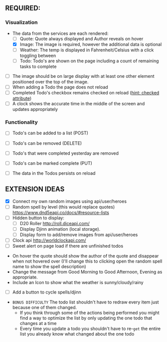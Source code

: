 
## REQUIRED:
 ### Visualization
- The data from the services are each rendered:
  - [ ] Quote: Quote always displayed and Author reveals on hover
  - [x] Image: The image is required, however the additional data is optional
  - [ ] Weather: The temp is displayed in Fahrenheit/Celsius with a click toggling between
  - [ ] Todo: Todo's are shown on the page including a count of remaining tasks to complete
- [ ] The image should be on large display with at least one other element positioned over the top of the image.
- [ ] When adding a Todo the page does not reload
- [ ] Completed Todo's checkbox remains checked on reload ([hint: checked attribute](https://www.w3schools.com/tags/att_input_checked.asp))
- [ ] A clock shows the accurate time in the middle of the screen and updates appropriately
   
 ### Functionality
 - [ ] Todo's can be added to a list (POST)
 - [ ] Todo's can be removed (DELETE)
 - [ ] Todo's that were completed yesterday are removed
 - [ ] Todo's can be marked complete (PUT)
 - [ ] The data in the Todos persists on reload


## EXTENSION IDEAS 
- [x] Connect my own random images using api/user/heroes
- [ ] Random spell by level (this would replace quotes) https://www.dnd5eapi.co/docs/#resource-lists
- [ ] Hidden button to display:
    - [ ] D20 Roller http://roll.diceapi.com/
    - [ ] Display Djinn animation (local storage).
    - [ ] Display form to add/remove images from api/user/heroes
- [ ] Clock api http://worldclockapi.com/
- [ ] Sweet alert on page load if there are unfinished todos

- On hover the quote should show the author of the quote and disappear when not hovered over
    (I'll change this to clicking open the random spell name to show the spell description)
- Change the message from Good Morning to Good Afternoon, Evening as appropriate.
- Include an Icon to show what the weather is sunny/cloudy/rainy
- [ ] Add a button to cycle spells/djinn

- `BONUS DIFFICULTY` The todo list shouldn't have to redraw every item just because one of them changed. 
    - If you think through some of the actions being performed you might find a way to optimize the list by only updating the one todo that changes at a time
    - Every time you update a todo you shouldn't have to re-`get` the entire list you already know what changed about the one todo
